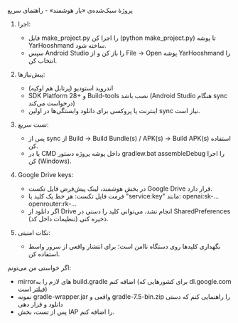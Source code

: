پروژهٔ سبک‌شده‌ی «یار هوشمند» - راهنمای سریع

1) اجرا:
   - فایل make_project.py را اجرا کن (python make_project.py) تا پوشه YarHooshmand ساخته شود.
   - سپس Android Studio را باز کن و از File -> Open پوشه YarHooshmand را انتخاب کن.

2) پیش‌نیازها:
   - اندروید استودیو (پرتابل هم اوکیه)
   - SDK Platform 28+ و Build-tools نصب باشد (Android Studio هنگام sync درخواست می‌کند)
   - اینترنت یا پروکسی برای دانلود وابستگی‌ها در اولین sync نیاز است.

3) تست سریع:
   - پس از sync از Build -> Build Bundle(s) / APK(s) -> Build APK(s) استفاده کن.
   - یا در CMD داخل پوشه پروژه دستور gradlew.bat assembleDebug را اجرا کن (Windows).

4) Google Drive keys:
   - در بخش هوشمند، لینک پیش‌فرض فایل تکست Google Drive قرار دارد.
   - فرمت فایل تکست: هر خط یک کلید یا "service:key" مانند:
       openai:sk-...
       openrouter:rk-...
   - اگر دانلود از Drive انجام نشد، می‌توانی کلید را دستی در SharedPreferences ذخیره کنی (تنظیمات داخل کد).

5) نکات امنیتی:
   - نگهداری کلیدها روی دستگاه ناامن است؛ برای انتشار واقعی از سرور واسط استفاده کن.

اگر خواستی من می‌تونم:
- mirrorهای لازم را به build.gradle اضافه کنم (برای کشورهایی که dl.google.com فیلتر است)
- نمونه gradle-wrapper.jar واقعی و gradle-7.5-bin.zip را راهنمایی کنم که دستی دانلود و قرار دهی
- پس از تست، بخش IAP را اضافه کنم.
